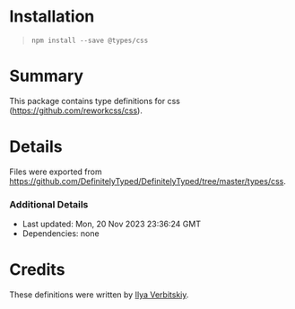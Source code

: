 # Installation
> `npm install --save @types/css`

# Summary
This package contains type definitions for css (https://github.com/reworkcss/css).

# Details
Files were exported from https://github.com/DefinitelyTyped/DefinitelyTyped/tree/master/types/css.

### Additional Details
 * Last updated: Mon, 20 Nov 2023 23:36:24 GMT
 * Dependencies: none

# Credits
These definitions were written by [Ilya Verbitskiy](https://github.com/ilich).
